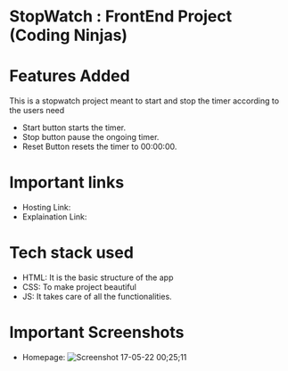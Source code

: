 # StopWatch : FrontEnd Project (Coding Ninjas)

# Features Added
This is a stopwatch project meant to start and stop the timer according to the users need
- Start button starts the timer.
- Stop button pause the ongoing timer.
- Reset Button resets the timer to 00:00:00.

# Important links
- Hosting Link: 
- Explaination Link: 

# Tech stack used
- HTML: It is the basic structure of the app
- CSS: To make project beautiful
- JS: It takes care of all the functionalities.

# Important Screenshots
- Homepage: ![Screenshot 17-05-22 00;25;11](https://user-images.githubusercontent.com/29508236/168662656-71e71ee9-1d63-441f-a796-c93ced0745f6.jpg)
